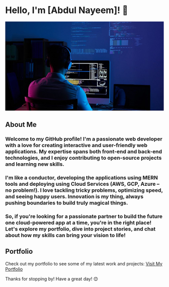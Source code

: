 # Hello, I'm [Abdul Nayeem]! 👋

![Alt text](which.jpg)



## About Me

### Welcome to my GitHub profile! I'm a passionate web developer with a love for creating interactive and user-friendly web applications. My expertise spans both front-end and back-end technologies, and I enjoy contributing to open-source projects and learning new skills.
 ### I'm like a conductor, developing the applications using MERN tools and deploying using Cloud Services (AWS, GCP, Azure – no problem!). I love tackling tricky problems, optimizing speed, and seeing happy users. Innovation is my thing, always pushing boundaries to build truly magical things.
### So, if you're looking for a passionate partner to build the future one cloud-powered app at a time, you're in the right place! Let's explore my portfolio, dive into project stories, and chat about how my skills can bring your vision to life!

## Portfolio

Check out my portfolio to see some of my latest work and projects:
[Visit My Portfolio](https://nayeem0.netlify.app/)

Thanks for stopping by! Have a great day! 😊




